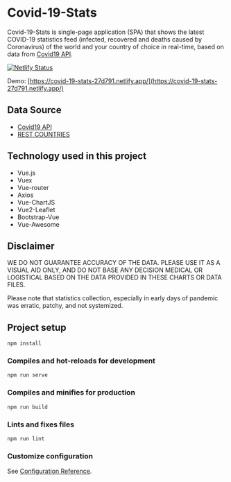 # Covid-19-Stats

Covid-19-Stats is single-page application (SPA) that shows the latest COVID-19 statistics feed (infected, recovered and deaths caused by Coronavirus) of the world and your country of choice in real-time, based on data from [Covid19 API](https://covidapi.info/).

[![Netlify Status](https://api.netlify.com/api/v1/badges/fa8ceb27-654a-4283-ba95-599ef7f22004/deploy-status)](https://app.netlify.com/sites/covid-19-stats-27d791/deploys)

Demo: [https://covid-19-stats-27d791.netlify.app/](https://covid-19-stats-27d791.netlify.app/)

## Data Source

- [Covid19 API](https://documenter.getpostman.com/view/2568274/SzS8rjbe?version=latest)
- [REST COUNTRIES](https://restcountries.eu/)

## Technology used in this project

- Vue.js
- Vuex
- Vue-router
- Axios
- Vue-ChartJS
- Vue2-Leaflet
- Bootstrap-Vue
- Vue-Awesome

## Disclaimer

WE DO NOT GUARANTEE ACCURACY OF THE DATA. PLEASE USE IT AS A VISUAL AID ONLY, AND DO NOT BASE ANY DECISION MEDICAL OR LOGISTICAL BASED ON THE DATA PROVIDED IN THESE CHARTS OR DATA FILES.

Please note that statistics collection, especially in early days of pandemic was erratic, patchy, and not systemized.

## Project setup

```
npm install
```

### Compiles and hot-reloads for development

```
npm run serve
```

### Compiles and minifies for production

```
npm run build
```

### Lints and fixes files

```
npm run lint
```

### Customize configuration

See [Configuration Reference](https://cli.vuejs.org/config/).
